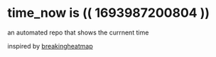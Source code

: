 # time_now is (( 1693987200804 ))

an automated repo that shows the currnent time

inspired by [breakingheatmap](https://github.com/breakingheatmap/breakingheatmap)